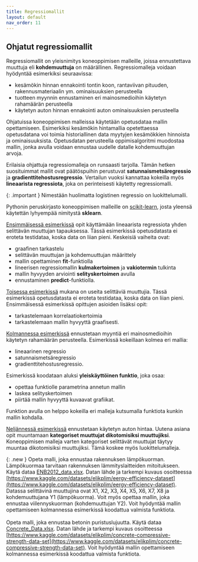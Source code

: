 ```yaml
---
title: Regressiomallit
layout: default
nav_order: 11
---
```


## Ohjatut regressiomallit

Regressiomallit on yleisnimitys koneoppimisen malleille, joissa ennustettava muuttuja eli **kohdemuuttuja** on määrällinen. Regressiomalleja voidaan hyödyntää esimerkiksi seuraavissa:

* kesämökin hinnan ennakointi tontin koon, rantaviivan pituuden, rakennusmateriaalin ym. ominaisuuksien perusteella
* tuotteen myynnin ennustaminen eri mainosmedioihin käytetyn rahamäärän perusteella
* käytetyn auton hinnan ennakointi auton ominaisuuksien perusteella

Ohjatuissa koneoppimisen malleissa käytetään opetusdataa mallin opettamiseen. Esimerkiksi kesämökin hintamallia opetettaessa opetusdatana voi toimia historiallinen data myytyjen kesämökkien hinnoista ja ominaisuuksista. Opetusdatan perusteella oppimisalgoritmi muodostaa mallin, jonka avulla voidaan ennustaa uudelle datalle kohdemuuttujan arvoja.

Erilaisia ohjattuja regressiomalleja on runsaasti tarjolla. Tämän hetken suosituimmat mallit ovat päätöspuihin perustuvat **satunnaismetsäregressio** ja **gradienttitehostusregressio**. Vertailun vuoksi kannattaa kokeilla myös **lineaarista regressiota**, joka on perinteisesti käytetty regressiomalli.

{: .important }
Nimestään huolimatta logistinen regressio on luokittelumalli.

Pythonin peruskirjasto koneoppimisen malleille on [scikit-learn](https://scikit-learn.org/stable/index.html), josta yleensä käytettän lyhyempää nimitystä **sklearn**.

[Ensimmäisessä esimerkissä](https://github.com/taanila/koneoppiminen/blob/main/linreg1.ipynb) opit käyttämään lineaarista regressiota yhden selittävän muuttujan tapauksessa. Tässä esimerkissä opetusdatasta ei eroteta testidataa, koska data on liian pieni. Keskeisiä vaiheita ovat:

* graafinen tarkastelu
* selittävän muuttujan ja kohdemuuttujan määrittely
* mallin opettaminen **fit**-funktiolla
* lineerisen regressiomallin **kulmakertoimen** ja **vakiotermin** tulkinta
* mallin hyvyyden arviointi **selityskertoimen** avulla
* ennustaminen **predict**-funktiolla.

[Toisessa esimerkissä](https://github.com/taanila/koneoppiminen/blob/main/linreg2.ipynb) mukana on useita selittäviä muuttujia. Tässä esimerkissä opetusdatasta ei eroteta testidataa, koska data on liian pieni. Ensimmäisessä esimerkissä opittujen asioiden lisäksi opit:

* tarkastelemaan korrelaatiokertoimia
* tarkastelemaan mallin hyvyyttä graafisesti.

[Kolmannessa esimerkissä](https://github.com/taanila/koneoppiminen/blob/main/advertising.ipynb) ennustetaan myyntiä eri mainosmedioihin käytetyn rahamäärän perusteella. Esimerkissä kokeillaan kolmea eri mallia:

* lineaarinen regressio
* satunnaismetsäregressio
* gradienttitehostusregressio.

Esimerkissä koodataan aluksi **yleiskäyttöinen funktio**, joka osaa:

* opettaa funktiolle parametrina annetun mallin
* laskea selityskertoimen
* piirtää mallin hyvyyttä kuvaavat grafiikat.

Funktion avulla on helppo kokeilla eri malleja kutsumalla funktiota kunkin mallin kohdalla.

[Neljännessä esimerkissä](https://github.com/taanila/koneoppiminen/blob/main/car_data.ipynb) ennustetaan käytetyn auton hintaa. Uutena asiana opit muuntamaan **kategoriset muuttujat dikotomisiksi muuttujiksi**. Koneoppimisen malleja varten kategoriset selittävät muuttujat täytyy muuntaa dikotomisiksi muuttujiksi. Tämä koskee myös luokittelumalleja.  

{: .new }
Opeta malli, joka ennustaa rakennuksen lämpökuorman. Lämpökuormaa tarvitaan rakennuksen lämmityslaitteiden mitoitukseen. Käytä dataa [ENB2012_data.xlsx](https://taanila.fi/ENB2012_data.xlsx). Datan lähde ja tarkempi kuvaus osoitteessa [https://www.kaggle.com/datasets/elikplim/eergy-efficiency-dataset](https://www.kaggle.com/datasets/elikplim/eergy-efficiency-dataset). Datassa selittävinä muuttujina ovat X1, X2, X3, X4, X5, X6, X7, X8 ja kohdemuuttujana Y1 (lämpökuorma). Voit myös opettaa mallin, joka ennustaa viilennyskuorman (kohdemuuttujan Y2). Voit hyödyntää mallin opettamiseen kolmannessa esimerkissä koodattua valmista funktiota.
<br><br>
Opeta malli, joka ennustaa betonin puristuslujuutta. Käytä dataa [Concrete_Data.xlsx](https://taanila.fi/Concrete_Data.xlsx). Datan lähde ja tarkempi kuvaus osoitteessa [https://www.kaggle.com/datasets/elikplim/concrete-compressive-strength-data-set](https://www.kaggle.com/datasets/elikplim/concrete-compressive-strength-data-set). Voit hyödyntää mallin opettamiseen kolmannessa esimerkissä koodattua valmista funktiota.
